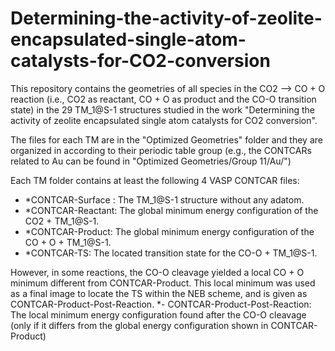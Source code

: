 # Determining-the-activity-of-zeolite-encapsulated-single-atom-catalysts-for-CO2-conversion
This repository contains the geometries of all species in the CO2 --> CO + O reaction (i.e., CO2 as reactant, CO + O as product and the CO-O transition state) in the 29 TM\_1@S-1 structures studied in the work "Determining the activity of zeolite encapsulated single atom catalysts for CO2 conversion".

The files for each TM are in the "Optimized Geometries" folder and they are organized in according to their periodic table group (e.g., the CONTCARs related to Au can be found in "Optimized Geometries/Group 11/Au/")

Each TM folder contains at least the following 4 VASP CONTCAR files:
   - *CONTCAR-Surface : The TM_1@S-1 structure without any adatom.
   - *CONTCAR-Reactant: The global minimum energy configuration of the CO2 + TM_1@S-1.
   - *CONTCAR-Product:  The global minimum energy configuration of the CO + O + TM_1@S-1.
   - *CONTCAR-TS:       The located transition state for the CO-O + TM_1@S-1.

However, in some reactions, the CO-O cleavage yielded a local CO + O minimum different from CONTCAR-Product. This local minimum was used as a final image to locate the TS within the NEB scheme, and is given as CONTCAR-Product-Post-Reaction.
   *- CONTCAR-Product-Post-Reaction: The local minimum energy configuration found after the CO-O cleavage (only if it differs from the global energy configuration shown in CONTCAR-Product)


 
